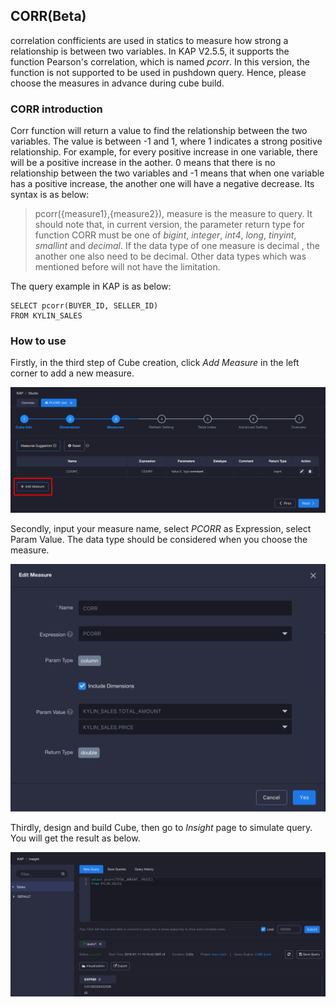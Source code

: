 ## CORR(Beta) ##

correlation confficients are used in statics to measure how strong a relationship is between two variables. In KAP V2.5.5, it supports the function Pearson's correlation, which is named *pcorr*. In this version, the  function is not supported to be used in pushdown query. Hence, please choose the measures in advance during cube build.

### CORR introduction ###

Corr function will return a value to find the relationship between the two variables. The value is between -1 and 1, where 1 indicates a strong positive relationship. For example, for every positive increase in one variable, there will be a positive increase in the aother. 0 means that there is no relationship between the two variables and -1 means that when one variable has a positive increase, the another one will have a negative decrease.  Its syntax is as below:

> pcorr({measure1},{measure2}), measure is the measure to query. It should note that, in current version, the parameter return type for function CORR must be one of  *bigint*, *integer*, *int4*, *long*, *tinyint*, *smallint* and *decimal*. If the data type of one measure is decimal , the another one also need to be decimal. Other data types which was mentioned before will not have the limitation.

The query example in KAP is as below:

```
SELECT pcorr(BUYER_ID, SELLER_ID)
FROM KYLIN_SALES
```

### How to use ###

Firstly, in the third step of Cube creation, click *Add Measure* in the left corner to add a new measure.

![Adding Measure](images/pcorr/cube.en.png)

Secondly, input your measure name, select *PCORR* as Expression, select Param Value. The data type should be considered when you choose the measure.

![Choosing Expression](images/pcorr/expression_en.png)

Thirdly, design and build Cube, then go to *Insight* page to simulate query. You will get the result as below.

![SQL Query](images/pcorr/query_en.png)
